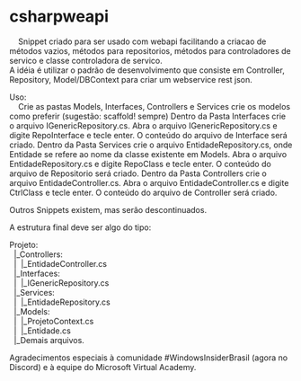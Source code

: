 # csharpweapi 


<p> &nbsp;&nbsp;&nbsp;&nbsp;Snippet criado para ser usado com webapi facilitando a criacao de m&eacute;todos vazios, m&eacute;todos para repositorios, m&eacute;todos para controladores de servico e classe controladora de servico.<br/> A id&eacute;ia &eacute; utilizar o padr&atilde;o de desenvolvimento que consiste em Controller, Repository, Model/DBContext para criar um webservice rest json.</p>

Uso:<br/>
&nbsp;&nbsp;&nbsp;&nbsp;Crie as pastas Models, Interfaces, Controllers e Services
crie os modelos como preferir (sugest&atilde;o: scaffold! sempre)
Dentro da Pasta Interfaces crie o arquivo IGenericRepository.cs.
Abra o arquivo IGenericRepository.cs e digite RepoInterface e tecle enter.
O conte&uacute;do do arquivo de Interface ser&aacute; criado.
Dentro da Pasta Services crie o arquivo EntidadeRepository.cs, onde Entidade se refere ao nome da classe existente em Models. 
Abra o arquivo EntidadeRepository.cs e digite RepoClass e tecle enter.
O conte&uacute;do do arquivo de Repositorio ser&aacute; criado.
Dentro da Pasta Controllers crie o arquivo EntidadeController.cs.
Abra o arquivo EntidadeController.cs e digite CtrlClass e tecle enter.
O conte&uacute;do do arquivo de Controller ser&aacute; criado.

Outros Snippets existem, mas ser&atilde;o descontinuados.

A estrutura final deve ser algo do tipo:

Projeto:<br>
&nbsp;&nbsp;|_Controllers:<br>
&nbsp;&nbsp;|&nbsp;&nbsp;|_EntidadeController.cs<br>
&nbsp;&nbsp;|_Interfaces:<br>
&nbsp;&nbsp;|&nbsp;&nbsp;|_IGenericRepository.cs<br>
&nbsp;&nbsp;|_Services:<br>
&nbsp;&nbsp;|&nbsp;&nbsp;|_EntidadeRepository.cs<br>
&nbsp;&nbsp;|_Models:<br>
&nbsp;&nbsp;|&nbsp;&nbsp;|_ProjetoContext.cs<br>
&nbsp;&nbsp;|&nbsp;&nbsp;|_Entidade.cs<br>
&nbsp;&nbsp;|_Demais arquivos.<br>








Agradecimentos especiais à comunidade #WindowsInsiderBrasil (agora no Discord)
e à equipe do Microsoft Virtual Academy.

